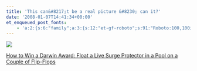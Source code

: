 ```yaml
---
title: 'This can&#8217;t be a real picture &#8230; can it?'
date: '2008-01-07T14:41:34+00:00'
et_enqueued_post_fonts:
    - 'a:2:{s:6:"family";a:3:{s:12:"et-gf-roboto";s:91:"Roboto:100,100italic,300,300italic,regular,italic,500,500italic,700,700italic,900,900italic";s:22:"et-gf-roboto-condensed";s:59:"Roboto+Condensed:300,300italic,regular,italic,700,700italic";s:17:"et-gf-roboto-slab";s:51:"Roboto+Slab:100,200,300,regular,500,600,700,800,900";}s:6:"subset";a:7:{i:0;s:9:"latin-ext";i:1;s:5:"greek";i:2;s:9:"greek-ext";i:3;s:10:"vietnamese";i:4;s:8:"cyrillic";i:5;s:5:"latin";i:6;s:12:"cyrillic-ext";}}'
---
```


 [![](http://www.bruceabernethy.com/wp-content/uploads/WindowsLiveWriter/Thiscantbearealpicture.canit_13ED0/deathwish_thumb.jpg)](http://www.bruceabernethy.com/wp-content/uploads/WindowsLiveWriter/Thiscantbearealpicture.canit_13ED0/deathwish.jpg)

[How to Win a Darwin Award: Float a Live Surge Protector in a Pool on a Couple of Flip-Flops](http://gizmodo.com/341779/how-to-win-a-darwin-award-float-a-live-surge-protector-in-a-pool-on-a-couple-of-flip+flops)